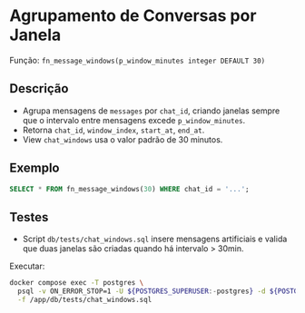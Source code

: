 # Agrupamento de Conversas por Janela

Função: `fn_message_windows(p_window_minutes integer DEFAULT 30)`

## Descrição
- Agrupa mensagens de `messages` por `chat_id`, criando janelas sempre que o intervalo entre mensagens excede `p_window_minutes`.
- Retorna `chat_id`, `window_index`, `start_at`, `end_at`.
- View `chat_windows` usa o valor padrão de 30 minutos.

## Exemplo
```sql
SELECT * FROM fn_message_windows(30) WHERE chat_id = '...';
```

## Testes
- Script `db/tests/chat_windows.sql` insere mensagens artificiais e valida que duas janelas são criadas quando há intervalo > 30min.

Executar:
```bash
docker compose exec -T postgres \
  psql -v ON_ERROR_STOP=1 -U ${POSTGRES_SUPERUSER:-postgres} -d ${POSTGRES_SUPERUSER_DB:-postgres} \
  -f /app/db/tests/chat_windows.sql
```
